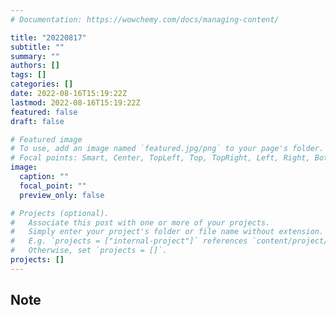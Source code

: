 ```yaml
---
# Documentation: https://wowchemy.com/docs/managing-content/

title: "20220817"
subtitle: ""
summary: ""
authors: []
tags: []
categories: []
date: 2022-08-16T15:19:22Z
lastmod: 2022-08-16T15:19:22Z
featured: false
draft: false

# Featured image
# To use, add an image named `featured.jpg/png` to your page's folder.
# Focal points: Smart, Center, TopLeft, Top, TopRight, Left, Right, BottomLeft, Bottom, BottomRight.
image:
  caption: ""
  focal_point: ""
  preview_only: false

# Projects (optional).
#   Associate this post with one or more of your projects.
#   Simply enter your project's folder or file name without extension.
#   E.g. `projects = ["internal-project"]` references `content/project/deep-learning/index.md`.
#   Otherwise, set `projects = []`.
projects: []
---
```


## Note

